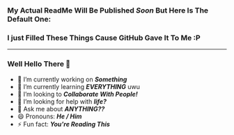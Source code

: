 ### My Actual ReadMe Will Be Published ***Soon*** But Here Is The Default One:

### I just Filled These Things Cause GitHub Gave It To Me :P

<hr>

### Well Hello There 👋

- 🔭 I’m currently working on ***Something***
- 🌱 I’m currently learning ***EVERYTHING*** uwu
- 👯 I’m looking to ***Collaborate With People!***
- 🤔 I’m looking for help with ***life?***
- 💬 Ask me about ***ANYTHING??***
- 😄 Pronouns: ***He / Him***
- ⚡ Fun fact: ***You're Reading This***
